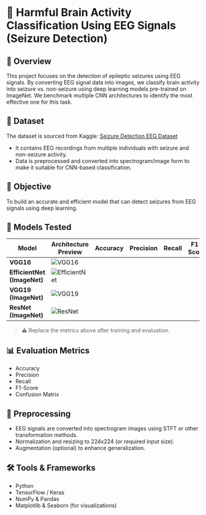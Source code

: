 # 🧠 Harmful Brain Activity Classification Using EEG Signals (Seizure Detection)

## 📍 Overview

This project focuses on the detection of epileptic seizures using EEG signals. By converting EEG signal data into images, we classify brain activity into seizure vs. non-seizure using deep learning models pre-trained on ImageNet. We benchmark multiple CNN architectures to identify the most effective one for this task.

## 📂 Dataset

The dataset is sourced from Kaggle: [Seizure Detection EEG Dataset](https://www.kaggle.com/datasets/)

- It contains EEG recordings from multiple individuals with seizure and non-seizure activity.
- Data is preprocessed and converted into spectrogram/image form to make it suitable for CNN-based classification.

## 🎯 Objective

To build an accurate and efficient model that can detect seizures from EEG signals using deep learning.

## 🧪 Models Tested

| Model                          | Architecture Preview | Accuracy | Precision | Recall | F1-Score |
|-------------------------------|----------------------|----------|-----------|--------|----------|
| **VGG16**                     | ![VGG16]([https://raw.githubusercontent.com/rajpurkar/deepslate/main/media/vgg16.png](https://encrypted-tbn0.gstatic.com/images?q=tbn:ANd9GcRQ6HSsMC0rcp-kxUYbeQDY3AbIuuGA6KdQ3A&s)) |          |           |        |          |
| **EfficientNet (ImageNet)**   | ![EfficientNet]([https://raw.githubusercontent.com/qubvel/efficientnet/master/images/efficientnet.png](https://www.researchgate.net/publication/352264830/figure/fig2/AS:1032964959895552@1623289446888/Basic-block-diagram-of-EfficientNet-model.png)) |          |           |        |          |
| **VGG19 (ImageNet)**          | ![VGG19]([https://miro.medium.com/v2/resize:fit:1400/1*VUe0bKnzJ3AGni3x5K3aYA.png](https://www.researchgate.net/publication/359771670/figure/fig5/AS:11431281079634597@1660789329088/VGG-19-Architecture-39-VGG-19-has-16-convolution-layers-grouped-into-5-blocks-After.png)) |          |           |        |          |
| **ResNet (ImageNet)**         | ![ResNet]([https://neurohive.io/wp-content/uploads/2018/11/resnet-architecture.png](https://miro.medium.com/v2/resize:fit:1400/1*tFlMRm_wjBDrgOQMhEM0cQ.png)) |          |           |        |          |

> ⚠️ Replace the metrics above after training and evaluation.

## 📊 Evaluation Metrics

- Accuracy
- Precision
- Recall
- F1-Score
- Confusion Matrix

## 🧠 Preprocessing

- EEG signals are converted into spectrogram images using STFT or other transformation methods.
- Normalization and resizing to 224x224 (or required input size).
- Augmentation (optional) to enhance generalization.

## 🛠️ Tools & Frameworks

- Python
- TensorFlow / Keras
- NumPy & Pandas
- Matplotlib & Seaborn (for visualizations)
